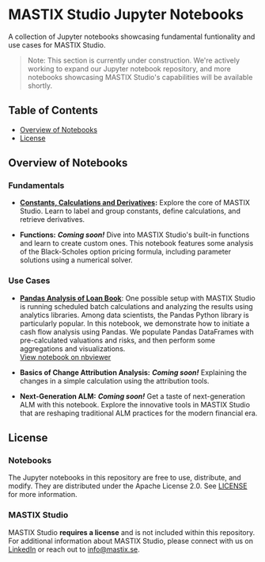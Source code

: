 # MASTIX Studio Jupyter Notebooks

A collection of Jupyter notebooks showcasing fundamental funtionality and use cases for MASTIX Studio.

>Note: This section is currently under construction. We're actively working to expand our Jupyter notebook repository, and more notebooks showcasing MASTIX Studio's capabilities will be available shortly.


## Table of Contents

- [Overview of Notebooks](#overview-of-notebooks)
- [License](#license)

## Overview of Notebooks

### Fundamentals
- **[Constants, Calculations and Derivatives](./constants_calculations_derivatives.ipynb):**  Explore the core of MASTIX Studio. Learn to label and group constants, define calculations, and retrieve derivatives.
 
- **Functions:** ***Coming soon!*** Dive into MASTIX Studio's built-in functions and learn to create custom ones. This notebook features some analysis of the Black-Scholes option pricing formula, including parameter solutions using a numerical solver.

<!--
### Applications
- **[Basics of change attribution analysis](./constants_calculations_derivatives.ipynb):** Explanining the changes in a simple calculation using the attribution tools.

- **[Loan book workflow](./analysis_of_loan_book.ipynb)**: An example workflow for a loan book: valuation and risk calculations.


-->
### Use Cases
- **[Pandas Analysis of Loan Book](./pandas_analysis_loan_book.ipynb)**: One possible setup with MASTIX Studio is running scheduled batch calculations and analyzing the results using analytics libraries. Among data scientists, the Pandas Python library is particularly popular. In this notebook, we demonstrate how to initiate a cash flow analysis using Pandas. We populate Pandas DataFrames with pre-calculated valuations and risks, and then perform some aggregations and visualizations.  
[View notebook on nbviewer](https://nbviewer.org/github/mastixstudio/notebooks/blob/main/pandas_analysis_loan_book.ipynb?flush_cache=true)

- **Basics of Change Attribution Analysis:** ***Coming soon!*** Explaining the changes in a simple calculation using the attribution tools.

- **Next-Generation ALM:** ***Coming soon!*** Get a taste of next-generation ALM with this notebook. Explore the innovative tools in MASTIX Studio that are reshaping traditional ALM practices for the modern financial era.

## License

### Notebooks

The Jupyter notebooks in this repository are free to use, distribute, and modify. They are distributed under the Apache License 2.0. See [LICENSE](./LICENSE) for more information.

### MASTIX Studio

MASTIX Studio **requires a license** and is not included within this repository. For additional information about MASTIX Studio, please connect with us on [LinkedIn](https://www.linkedin.com/company/mastix) or reach out to [info@mastix.se](mailto:info@mastix.se).
